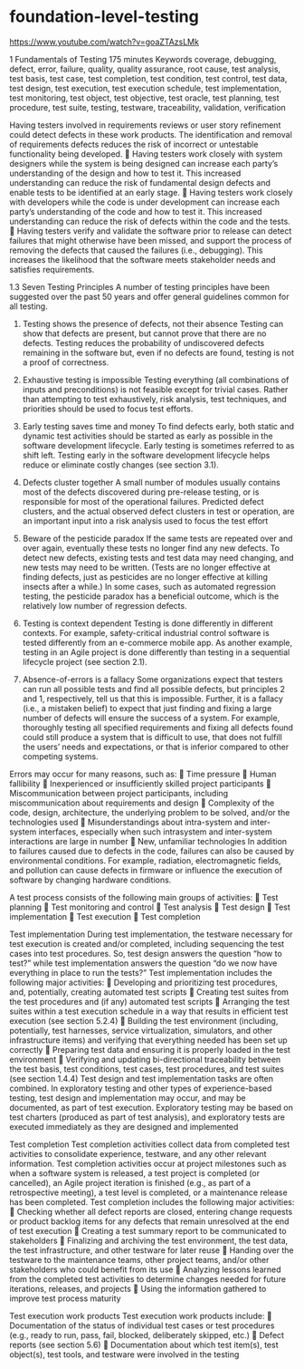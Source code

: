 # foundation-level-testing
https://www.youtube.com/watch?v=goaZTAzsLMk

1 Fundamentals of Testing 175 minutes
Keywords
coverage, debugging, defect, error, failure, quality, quality assurance, root cause, test analysis, test basis,
test case, test completion, test condition, test control, test data, test design, test execution, test execution
schedule, test implementation, test monitoring, test object, test objective, test oracle, test planning, test
procedure, test suite, testing, testware, traceability, validation, verification 



Having testers involved in requirements reviews or user story refinement could detect defects in
these work products. The identification and removal of requirements defects reduces the risk of
incorrect or untestable functionality being developed.
 Having testers work closely with system designers while the system is being designed can
increase each party’s understanding of the design and how to test it. This increased
understanding can reduce the risk of fundamental design defects and enable tests to be identified
at an early stage.
 Having testers work closely with developers while the code is under development can increase
each party’s understanding of the code and how to test it. This increased understanding can
reduce the risk of defects within the code and the tests.
 Having testers verify and validate the software prior to release can detect failures that might
otherwise have been missed, and support the process of removing the defects that caused the
failures (i.e., debugging). This increases the likelihood that the software meets stakeholder needs
and satisfies requirements.

1.3 Seven Testing Principles
A number of testing principles have been suggested over the past 50 years and offer general guidelines
common for all testing.
1. Testing shows the presence of defects, not their absence
Testing can show that defects are present, but cannot prove that there are no defects. Testing reduces
the probability of undiscovered defects remaining in the software but, even if no defects are found, testing
is not a proof of correctness.
2. Exhaustive testing is impossible
Testing everything (all combinations of inputs and preconditions) is not feasible except for trivial cases.
Rather than attempting to test exhaustively, risk analysis, test techniques, and priorities should be used to
focus test efforts.
3. Early testing saves time and money
To find defects early, both static and dynamic test activities should be started as early as possible in the
software development lifecycle. Early testing is sometimes referred to as shift left. Testing early in the
software development lifecycle helps reduce or eliminate costly changes (see section 3.1).
4. Defects cluster together
A small number of modules usually contains most of the defects discovered during pre-release testing, or
is responsible for most of the operational failures. Predicted defect clusters, and the actual observed
defect clusters in test or operation, are an important input into a risk analysis used to focus the test effort

5. Beware of the pesticide paradox
If the same tests are repeated over and over again, eventually these tests no longer find any new defects.
To detect new defects, existing tests and test data may need changing, and new tests may need to be
written. (Tests are no longer effective at finding defects, just as pesticides are no longer effective at killing
insects after a while.) In some cases, such as automated regression testing, the pesticide paradox has a
beneficial outcome, which is the relatively low number of regression defects.
6. Testing is context dependent
Testing is done differently in different contexts. For example, safety-critical industrial control software is
tested differently from an e-commerce mobile app. As another example, testing in an Agile project is done
differently than testing in a sequential lifecycle project (see section 2.1).
7. Absence-of-errors is a fallacy
Some organizations expect that testers can run all possible tests and find all possible defects, but
principles 2 and 1, respectively, tell us that this is impossible. Further, it is a fallacy (i.e., a mistaken belief)
to expect that just finding and fixing a large number of defects will ensure the success of a system. For
example, thoroughly testing all specified requirements and fixing all defects found could still produce a
system that is difficult to use, that does not fulfill the users’ needs and expectations, or that is inferior
compared to other competing systems. 


Errors may occur for many reasons, such as:
 Time pressure
 Human fallibility
 Inexperienced or insufficiently skilled project participants
 Miscommunication between project participants, including miscommunication about requirements
and design
 Complexity of the code, design, architecture, the underlying problem to be solved, and/or the
technologies used
 Misunderstandings about intra-system and inter-system interfaces, especially when such intrasystem and inter-system interactions are large in number
 New, unfamiliar technologies
In addition to failures caused due to defects in the code, failures can also be caused by environmental
conditions. For example, radiation, electromagnetic fields, and pollution can cause defects in firmware or
influence the execution of software by changing hardware conditions.



A test process consists of the following main groups of activities:
 Test planning
 Test monitoring and control
 Test analysis
 Test design
 Test implementation
 Test execution
 Test completion


Test implementation
During test implementation, the testware necessary for test execution is created and/or completed,
including sequencing the test cases into test procedures. So, test design answers the question “how to
test?” while test implementation answers the question “do we now have everything in place to run the
tests?”
Test implementation includes the following major activities:
 Developing and prioritizing test procedures, and, potentially, creating automated test scripts
 Creating test suites from the test procedures and (if any) automated test scripts
 Arranging the test suites within a test execution schedule in a way that results in efficient test
execution (see section 5.2.4)
 Building the test environment (including, potentially, test harnesses, service virtualization,
simulators, and other infrastructure items) and verifying that everything needed has been set up
correctly
 Preparing test data and ensuring it is properly loaded in the test environment
 Verifying and updating bi-directional traceability between the test basis, test conditions, test
cases, test procedures, and test suites (see section 1.4.4)
Test design and test implementation tasks are often combined.
In exploratory testing and other types of experience-based testing, test design and implementation may
occur, and may be documented, as part of test execution. Exploratory testing may be based on test
charters (produced as part of test analysis), and exploratory tests are executed immediately as they are
designed and implemented



Test completion
Test completion activities collect data from completed test activities to consolidate experience, testware,
and any other relevant information. Test completion activities occur at project milestones such as when a
software system is released, a test project is completed (or cancelled), an Agile project iteration is
finished (e.g., as part of a retrospective meeting), a test level is completed, or a maintenance release has
been completed.
Test completion includes the following major activities:
 Checking whether all defect reports are closed, entering change requests or product backlog
items for any defects that remain unresolved at the end of test execution
 Creating a test summary report to be communicated to stakeholders
 Finalizing and archiving the test environment, the test data, the test infrastructure, and other
testware for later reuse
 Handing over the testware to the maintenance teams, other project teams, and/or other
stakeholders who could benefit from its use
 Analyzing lessons learned from the completed test activities to determine changes needed for
future iterations, releases, and projects
 Using the information gathered to improve test process maturity 


Test execution work products
Test execution work products include:
 Documentation of the status of individual test cases or test procedures (e.g., ready to run, pass,
fail, blocked, deliberately skipped, etc.)
 Defect reports (see section 5.6)
 Documentation about which test item(s), test object(s), test tools, and testware were involved in
the testing 
